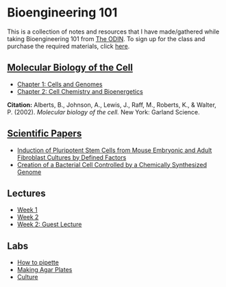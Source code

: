 # Bioengineering 101
This is a collection of notes and resources that I have made/gathered while
taking Bioengineering 101 from [The ODIN](https://the-odin.com). To sign up for
the class and purchase the required materials, click [here](https://www.the-odin.com/bioe101/).

## [Molecular Biology of the Cell](molecular_biology_of_the_cell/README.md)
- [Chapter 1: Cells and Genomes](molecular_biology_of_the_cell/chapter1.md)
- [Chapter 2: Cell Chemistry and Bioenergetics](molecular_biology_of_the_cell/chapter2.md)

**Citation:** Alberts, B., Johnson, A., Lewis, J., Raff, M., Roberts, K., & Walter, P. (2002). *Molecular biology of the cell.* New York: Garland Science.

## [Scientific Papers](scientific_papers/README.md)
- [Induction of Pluripotent Stem Cells from Mouse Embryonic and Adult Fibroblast Cultures by Defined Factors](scientific_papers/induction_of_pluripotent.md)
- [Creation of a Bacterial Cell Controlled by a Chemically Synthesized Genome](scientific_papers/creation_of_a_bacterial.md)

## Lectures
- [Week 1](lectures/week1.md)
- [Week 2](lectures/week2.md)
- [Week 2: Guest Lecture](lectures/week2guest.md)

## Labs
- [How to pipette](labs/how_to_pipette.md)
- [Making Agar Plates](labs/making_agar_plates.md)
- [Culture](labs/culture.md)
